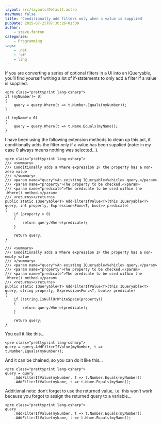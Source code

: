 ```yaml
---
layout: src/layouts/Default.astro
navMenu: false
title: 'Conditionally add filters only when a value is supplied'
pubDate: 2015-07-25T07:30:26+01:00
author:
    - steve-fenton
categories:
    - Programming
tags:
    - .net
    - 'c#'
    - linq
---
```


If you are converting a series of optional filters in a UI into an IQueryable, you’ll find yourself writing a lot of if-statements to only add a filter if a value is supplied.

```
<pre class="prettyprint lang-csharp">
if (myNumber!= 0)
{
    query = query.Where(t => t.Number.Equals(myNumber));
}

if (myName!= 0)
{
    query = query.Where(t => t.Name.Equals(myName));
}
```
I have been using the following extension methods to clean up this act, it conditionally adds the filter only if a value has been supplied (note: in my case 0 always means nothing was selected…).

```
<pre class="prettyprint lang-csharp">
/// <summary>
/// Conditionally adds a Where expression IF the property has a non-zero value
/// </summary>
/// <param name="query">An existing IQueryable<Vehicle> query.</param>
/// <param name="property">The property to be checked.</param>
/// <param name="predicate">The predicate to be used within the .Where() method.</param>
/// <returns></returns>
public static IQueryable<T> AddFilterIfValue<T>(this IQueryable<T> query, int property, Expression<Func<T, bool>> predicate)
{
    if (property > 0)
    {
        return query.Where(predicate);
    }

    return query;
}

/// <summary>
/// Conditionally adds a Where expression IF the property has a non-empty value
/// </summary>
/// <param name="query">An existing IQueryable<Vehicle> query.</param>
/// <param name="property">The property to be checked.</param>
/// <param name="predicate">The predicate to be used within the .Where() method.</param>
/// <returns></returns>
public static IQueryable<T> AddFilterIfValue<T>(this IQueryable<T> query, string property, Expression<Func<T, bool>> predicate)
{
    if (!string.IsNullOrWhiteSpace(property))
    {
        return query.Where(predicate);
    }

    return query;
}
```
You call it like this…

```
<pre class="prettyprint lang-csharp">
query = query.AddFilterIfValue(myNumber, t => t.Number.Equals(myNumber));
```
And it can be chained, so you can do it like this…

```
<pre class="prettyprint lang-csharp">
query = query
    .AddFilterIfValue(myNumber, t => t.Number.Equals(myNumber))
    .AddFilterIfValue(myName, t => t.Name.Equals(myName));
```
Additional note: don’t forget to use the returned value, i.e. this won’t work because you forgot to assign the returned query to a variable…

```
<pre class="prettyprint lang-csharp">
query
    .AddFilterIfValue(myNumber, t => t.Number.Equals(myNumber))
    .AddFilterIfValue(myName, t => t.Name.Equals(myName));
```